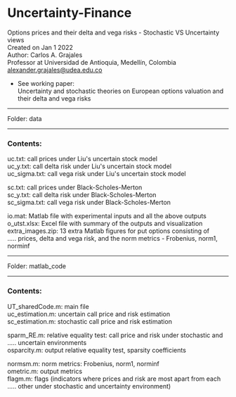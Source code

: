 # Uncertainty-Finance
Options prices and their delta and vega risks - Stochastic VS Uncertainty views  
Created on Jan 1 2022  
Author: Carlos A. Grajales  
Professor at Universidad de Antioquia, Medellín, Colombia  
<alexander.grajales@udea.edu.co>


* See working paper:  
Uncertainty and stochastic theories on European options valuation and their delta and vega risks

***********************
Folder: data
***********************

### Contents:
uc.txt: call prices under Liu's uncertain stock model  
uc_y.txt: call delta risk under Liu's uncertain stock model  
uc_sigma.txt: call vega risk under Liu's uncertain stock model

sc.txt: call prices under Black-Scholes-Merton  
sc_y.txt: call delta risk under Black-Scholes-Merton  
sc_sigma.txt: call vega risk under Black-Scholes-Merton

io.mat: Matlab file with experimental inputs and all the above outputs  
o_utst.xlsx: Excel file with summary of the outputs and visualization  
extra_images.zip: 13 extra Matlab figures for put options consisting of  
..... prices, delta and vega risk, and the norm metrics - Frobenius, norm1, norminf

******************************
Folder: matlab_code
******************************

### Contents:
UT_sharedCode.m: main file  
uc_estimation.m: uncertain call price and risk estimation  
sc_estimation.m: stochastic call price and risk estimation

sparm_RE.m: relative equality test: call price and risk under stochastic and  
..... uncertain environments  
osparcity.m: output relative equality test, sparsity coefficients

normsm.m: norm metrics: Frobenius, norm1, norminf  
ometric.m: output metrics  
flagm.m: flags (indicators where prices and risk are most apart from each  
..... other under stochastic and uncertainty environment)
